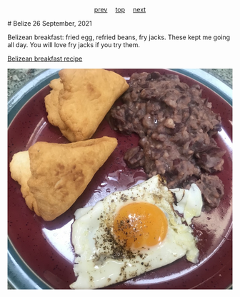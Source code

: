 <span><p align=center>
[prev](belgium.md)&emsp;
[top](../index.md)&emsp;
[next](benin.md)
</p></span>
# Belize
26 September, 2021


Belizean breakfast: fried egg, refried beans, fry jacks. These kept me
going all day. You will love fry jacks if you try them.

[Belizean breakfast recipe](https://belize.com/belizean-recipes)

![Belizean breakfast](images/belize.jpeg)